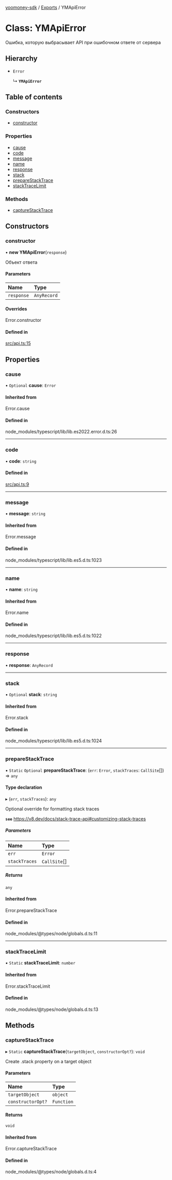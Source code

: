 [yoomoney-sdk](../README.md) / [Exports](../modules.md) / YMApiError

# Class: YMApiError

Ошибка, которую выбрасывает API при ошибочном ответе от сервера

## Hierarchy

- `Error`

  ↳ **`YMApiError`**

## Table of contents

### Constructors

- [constructor](YMApiError.md#constructor)

### Properties

- [cause](YMApiError.md#cause)
- [code](YMApiError.md#code)
- [message](YMApiError.md#message)
- [name](YMApiError.md#name)
- [response](YMApiError.md#response)
- [stack](YMApiError.md#stack)
- [prepareStackTrace](YMApiError.md#preparestacktrace)
- [stackTraceLimit](YMApiError.md#stacktracelimit)

### Methods

- [captureStackTrace](YMApiError.md#capturestacktrace)

## Constructors

### constructor

• **new YMApiError**(`response`)

Объект ответа

#### Parameters

| Name | Type |
| :------ | :------ |
| `response` | `AnyRecord` |

#### Overrides

Error.constructor

#### Defined in

[src/api.ts:15](https://github.com/AlexXanderGrib/yoomoney-sdk/blob/5426e16/src/api.ts#L15)

## Properties

### cause

• `Optional` **cause**: `Error`

#### Inherited from

Error.cause

#### Defined in

node_modules/typescript/lib/lib.es2022.error.d.ts:26

___

### code

• **code**: `string`

#### Defined in

[src/api.ts:9](https://github.com/AlexXanderGrib/yoomoney-sdk/blob/5426e16/src/api.ts#L9)

___

### message

• **message**: `string`

#### Inherited from

Error.message

#### Defined in

node_modules/typescript/lib/lib.es5.d.ts:1023

___

### name

• **name**: `string`

#### Inherited from

Error.name

#### Defined in

node_modules/typescript/lib/lib.es5.d.ts:1022

___

### response

• **response**: `AnyRecord`

___

### stack

• `Optional` **stack**: `string`

#### Inherited from

Error.stack

#### Defined in

node_modules/typescript/lib/lib.es5.d.ts:1024

___

### prepareStackTrace

▪ `Static` `Optional` **prepareStackTrace**: (`err`: `Error`, `stackTraces`: `CallSite`[]) => `any`

#### Type declaration

▸ (`err`, `stackTraces`): `any`

Optional override for formatting stack traces

**`see`** https://v8.dev/docs/stack-trace-api#customizing-stack-traces

##### Parameters

| Name | Type |
| :------ | :------ |
| `err` | `Error` |
| `stackTraces` | `CallSite`[] |

##### Returns

`any`

#### Inherited from

Error.prepareStackTrace

#### Defined in

node_modules/@types/node/globals.d.ts:11

___

### stackTraceLimit

▪ `Static` **stackTraceLimit**: `number`

#### Inherited from

Error.stackTraceLimit

#### Defined in

node_modules/@types/node/globals.d.ts:13

## Methods

### captureStackTrace

▸ `Static` **captureStackTrace**(`targetObject`, `constructorOpt?`): `void`

Create .stack property on a target object

#### Parameters

| Name | Type |
| :------ | :------ |
| `targetObject` | `object` |
| `constructorOpt?` | `Function` |

#### Returns

`void`

#### Inherited from

Error.captureStackTrace

#### Defined in

node_modules/@types/node/globals.d.ts:4
